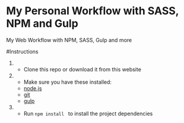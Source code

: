 # My Personal Workflow with SASS, NPM and Gulp
My Web Workflow with NPM, SASS, Gulp and more

#Instructions
1. - Clone this repo or download it from this website
2. - Make sure you have these installed:
    - [node.js](http://nodejs.org/)
    - [git](http://git-scm.com/)
    - [gulp](http://gulpjs.com/)
3. - Run `npm install ` to install the project dependencies